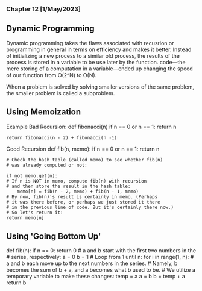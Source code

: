 ### Chapter 12 [1/May/2023]

## Dynamic Programming
Dynamic programming takes the flaws associated with recusrion or programming in general in terms on efficiency and makes it better. Instead of initializing a new process to a similar old process, the results of the process is stored in a variable to be use later by the function.
code—the mere storing of a computation in a variable—ended up changing the speed of our function from O(2^N) to O(N).

When a problem is solved by solving smaller versions of the same problem, the smaller problem is called a subproblem.


## Using Memoization
Example
Bad Recursion:
 def fibonacci(n)
    if n == 0 or n == 1:
        return n
    
    return fibonacci(n - 2) + fibonacci(n -1)

Good Recursion
def fib(n, memo):
    if n == 0 or n == 1:
        return n
    
    # Check the hash table (called memo) to see whether fib(n)
    # was already computed or not:
    
    if not memo.get(n):
    # If n is NOT in memo, compute fib(n) with recursion
    # and then store the result in the hash table:
        memo[n] = fib(n - 2, memo) + fib(n - 1, memo)
    # By now, fib(n)'s result is certainly in memo. (Perhaps
    # it was there before, or perhaps we just stored it there
    # in the previous line of code. But it's certainly there now.)
    # So let's return it:
    return memo[n]

## Using 'Going Bottom Up'
def fib(n):
    if n == 0:
        return 0
    # a and b start with the first two numbers in the
    # series, respectively:
    a = 0
    b = 1
    # Loop from 1 until n:
    for i in range(1, n):
    # a and b each move up to the next numbers in the series.
    # Namely, b becomes the sum of b + a, and a becomes what b used to be.
    # We utilize a temporary variable to make these changes:
        temp = a
        a = b
        b = temp + a
    return b